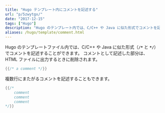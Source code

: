 ```yaml
---
title: "Hugo テンプレート内にコメントを記述する"
url: "p/5zwytgx/"
date: "2017-12-15"
tags: ["Hugo"]
description: "Hugo のテンプレート内では、C/C++ や Java に似た形式でコメントを記述することができます。"
aliases: /hugo/template/comment.html
---
```


Hugo のテンプレートファイル内では、C/C++ や Java に似た形式（__`/*`__ と __`*/`__）でコメントを記述することができます。
コメントとして記述した部分は、HTML ファイルに出力するときに削除されます。

```cpp
{{/* a comment */}}
```

複数行にまたがるコメントを記述することもできます。

```cpp
{{/*
    comment
    comment
    comment
*/}}
```

